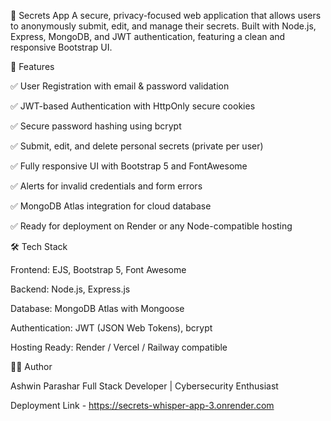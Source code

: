 🔐 Secrets App
A secure, privacy-focused web application that allows users to anonymously submit, edit, and manage their secrets. Built with Node.js, Express, MongoDB, and JWT authentication, featuring a clean and responsive Bootstrap UI.


🚀 Features

✅ User Registration with email & password validation

✅ JWT-based Authentication with HttpOnly secure cookies

✅ Secure password hashing using bcrypt

✅ Submit, edit, and delete personal secrets (private per user)

✅ Fully responsive UI with Bootstrap 5 and FontAwesome

✅ Alerts for invalid credentials and form errors

✅ MongoDB Atlas integration for cloud database

✅ Ready for deployment on Render or any Node-compatible hosting

🛠️ Tech Stack

Frontend: EJS, Bootstrap 5, Font Awesome

Backend: Node.js, Express.js

Database: MongoDB Atlas with Mongoose

Authentication: JWT (JSON Web Tokens), bcrypt

Hosting Ready: Render / Vercel / Railway compatible

👨‍💻 Author

Ashwin Parashar
Full Stack Developer | Cybersecurity Enthusiast

Deployment Link - https://secrets-whisper-app-3.onrender.com
